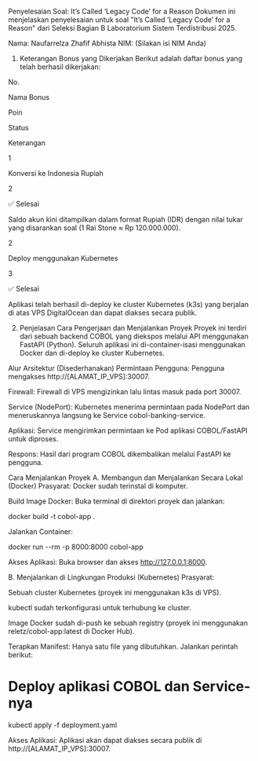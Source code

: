 Penyelesaian Soal: It’s Called ‘Legacy Code’ for a Reason
Dokumen ini menjelaskan penyelesaian untuk soal "It’s Called ‘Legacy Code’ for a Reason" dari Seleksi Bagian B Laboratorium Sistem Terdistribusi 2025.

Nama: Naufarrelza Zhafif Abhista
NIM: (Silakan isi NIM Anda)

1. Keterangan Bonus yang Dikerjakan
Berikut adalah daftar bonus yang telah berhasil dikerjakan:

No.

Nama Bonus

Poin

Status

Keterangan

1

Konversi ke Indonesia Rupiah

2

✅ Selesai

Saldo akun kini ditampilkan dalam format Rupiah (IDR) dengan nilai tukar yang disarankan soal (1 Rai Stone ≈ Rp 120.000.000).

2

Deploy menggunakan Kubernetes

3

✅ Selesai

Aplikasi telah berhasil di-deploy ke cluster Kubernetes (k3s) yang berjalan di atas VPS DigitalOcean dan dapat diakses secara publik.

2. Penjelasan Cara Pengerjaan dan Menjalankan Proyek
Proyek ini terdiri dari sebuah backend COBOL yang diekspos melalui API menggunakan FastAPI (Python). Seluruh aplikasi ini di-container-isasi menggunakan Docker dan di-deploy ke cluster Kubernetes.

Alur Arsitektur (Disederhanakan)
Permintaan Pengguna: Pengguna mengakses http://[ALAMAT_IP_VPS]:30007.

Firewall: Firewall di VPS mengizinkan lalu lintas masuk pada port 30007.

Service (NodePort): Kubernetes menerima permintaan pada NodePort dan meneruskannya langsung ke Service cobol-banking-service.

Aplikasi: Service mengirimkan permintaan ke Pod aplikasi COBOL/FastAPI untuk diproses.

Respons: Hasil dari program COBOL dikembalikan melalui FastAPI ke pengguna.

Cara Menjalankan Proyek
A. Membangun dan Menjalankan Secara Lokal (Docker)
Prasyarat: Docker sudah terinstal di komputer.

Build Image Docker: Buka terminal di direktori proyek dan jalankan:

docker build -t cobol-app .

Jalankan Container:

docker run --rm -p 8000:8000 cobol-app

Akses Aplikasi: Buka browser dan akses http://127.0.0.1:8000.

B. Menjalankan di Lingkungan Produksi (Kubernetes)
Prasyarat:

Sebuah cluster Kubernetes (proyek ini menggunakan k3s di VPS).

kubectl sudah terkonfigurasi untuk terhubung ke cluster.

Image Docker sudah di-push ke sebuah registry (proyek ini menggunakan reletz/cobol-app:latest di Docker Hub).

Terapkan Manifest:
Hanya satu file yang dibutuhkan. Jalankan perintah berikut:

# Deploy aplikasi COBOL dan Service-nya
kubectl apply -f deployment.yaml

Akses Aplikasi: Aplikasi akan dapat diakses secara publik di http://[ALAMAT_IP_VPS]:30007.